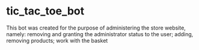 # tic_tac_toe_bot
This bot was created for the purpose of administering the store website, namely: removing and granting the administrator status to the user;  adding, removing products; work with the basket
